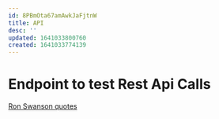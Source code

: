 ```yaml
---
id: 8PBmOta67amAwkJaFjtnW
title: API
desc: ''
updated: 1641033800760
created: 1641033774139
---
```


# Endpoint to test Rest Api Calls

[Ron Swanson quotes](https://ron-swanson-quotes.herokuapp.com/v2/quotes)
